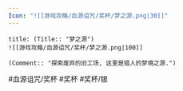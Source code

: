 ```yaml
---
Icon: "![[游戏攻略/血源诅咒/奖杯/梦之源.png|30]]"
---
```

```ad-common-silver-trophy
title: (Title:: "梦之源")
![[游戏攻略/血源诅咒/奖杯/梦之源.png|100]]

(Comment:: "探索废弃的旧工场, 这里是猎人的梦境之源.")
```

#血源诅咒/奖杯 #奖杯 #奖杯/银
